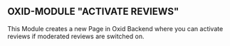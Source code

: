 OXID-MODULE "ACTIVATE REVIEWS"
------------------------------

This Module creates a new Page in Oxid Backend where you can activate reviews if moderated reviews are switched on.
